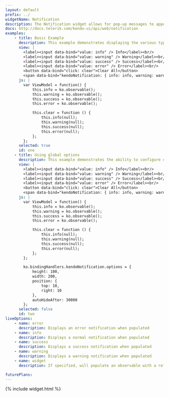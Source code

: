 ```yaml
---
layout: default
prefix: ../
widgetName: Notification
description: The Notification widget allows for pop-up messages to appear on-demand.
docs: http://docs.telerik.com/kendo-ui/api/web/notification
examples:
    - title: Basic Example
      description: This example demonstrates displaying the various types of notifications.
      view: |
        <label><input data-bind="value: info" /> Info</label><br/>
        <label><input data-bind="value: warning" /> Warning</label><br/>
        <label><input data-bind="value: success" /> Success</label><br/>
        <label><input data-bind="value: error" /> Error</label><br/>
        <button data-bind="click: clear">Clear All</button>
        <span data-bind="kendoNotification: { info: info, warning: warning, success: success, error: error }"></span>
      js: |
        var ViewModel = function() {
            this.info = ko.observable();
            this.warning = ko.observable();
            this.success = ko.observable();
            this.error = ko.observable();

            this.clear = function () {
                this.info(null);
                this.warning(null);
                this.success(null);
                this.error(null);
            };
        };
      selected: true
      id: one
    - title: Using global options
      description: This example demonstrates the ability to configure options globally by setting properties in *ko.bindingHandlers.kendoNotification.options*. This helps to simplify the markup for settings that can be used as a default for all instances of this widget.
      view: |
        <label><input data-bind="value: info" /> Info</label><br/>
        <label><input data-bind="value: warning" /> Warning</label><br/>
        <label><input data-bind="value: success" /> Success</label><br/>
        <label><input data-bind="value: error" /> Error</label><br/>
        <button data-bind="click: clear">Clear All</button>
        <span data-bind="kendoNotification: { info: info, warning: warning, success: success, error: error }"></span>
      js: |
        var ViewModel = function() {
            this.info = ko.observable();
            this.warning = ko.observable();
            this.success = ko.observable();
            this.error = ko.observable();

            this.clear = function () {
                this.info(null);
                this.warning(null);
                this.success(null);
                this.error(null);
            };
        };

        ko.bindingHandlers.kendoNotification.options = {
            height: 100,
            width: 200,
            position: {
                top: 10,
                right: 10
            },
            autoHideAfter: 30000
        };
      selected: false
      id: two
liveOptions:
    - name: error
      description: Displays an error notification when populated
    - name: info
      description: Displays a normal notification when populated
    - name: success
      description: Displays a success notification when populated
    - name: warning
      description: Displays a warning notification when populated
    - name: widget
      description: If specified, will populate an observable with a reference to the actual widget

futurePlans:
---
```


{% include widget.html %}

